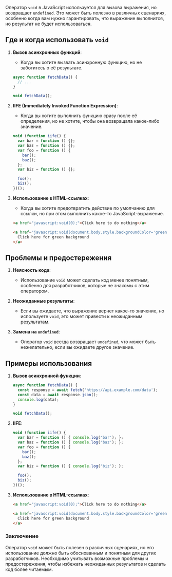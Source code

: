 Оператор `void` в JavaScript используется для вызова выражения, но возвращает `undefined`. Это может быть полезно в различных сценариях, особенно когда вам нужно гарантировать, что выражение выполнится, но результат не будет использоваться.

## Где и когда использовать `void`

1. **Вызов асинхронных функций**:
   - Когда вы хотите вызвать асинхронную функцию, но не заботитесь о её результате.
   ```js
   async function fetchData() {
     // ...
   }

   void fetchData();
   ```

2. **IIFE (Immediately Invoked Function Expression)**:
   - Когда вы хотите выполнить функцию сразу после её определения, но не хотите, чтобы она возвращала какое-либо значение.
   ```js
   void (function iife() {
     var bar = function () {};
     var baz = function () {};
     var foo = function () {
       bar();
       baz();
     };
     var biz = function () {};

     foo();
     biz();
   })();
   ```

3. **Использование в HTML-ссылках**:
   - Когда вы хотите предотвратить действие по умолчанию для ссылки, но при этом выполнить какое-то JavaScript-выражение.
   ```html
   <a href="javascript:void(0);">Click here to do nothing</a>

   <a href="javascript:void(document.body.style.backgroundColor='green');">
     Click here for green background
   </a>
   ```

## Проблемы и предостережения

1. **Неясность кода**:
   - Использование `void` может сделать код менее понятным, особенно для разработчиков, которые не знакомы с этим оператором.

2. **Неожиданные результаты**:
   - Если вы ожидаете, что выражение вернет какое-то значение, но используете `void`, это может привести к неожиданным результатам.

3. **Замена на `undefined`**:
   - Оператор `void` всегда возвращает `undefined`, что может быть нежелательно, если вы ожидаете другое значение.

## Примеры использования

1. **Вызов асинхронной функции**:
   ```js
   async function fetchData() {
     const response = await fetch('https://api.example.com/data');
     const data = await response.json();
     console.log(data);
   }

   void fetchData();
   ```

2. **IIFE**:
   ```js
   void (function iife() {
     var bar = function () { console.log('bar'); };
     var baz = function () { console.log('baz'); };
     var foo = function () {
       bar();
       baz();
     };
     var biz = function () { console.log('biz'); };

     foo();
     biz();
   })();
   ```

3. **Использование в HTML-ссылках**:
   ```html
   <a href="javascript:void(0);">Click here to do nothing</a>

   <a href="javascript:void(document.body.style.backgroundColor='green');">
     Click here for green background
   </a>
   ```

### Заключение

Оператор `void` может быть полезен в различных сценариях, но его использование должно быть обоснованным и понятным для других разработчиков. Необходимо учитывать возможные проблемы и предостережения, чтобы избежать неожиданных результатов и сделать код более читаемым.